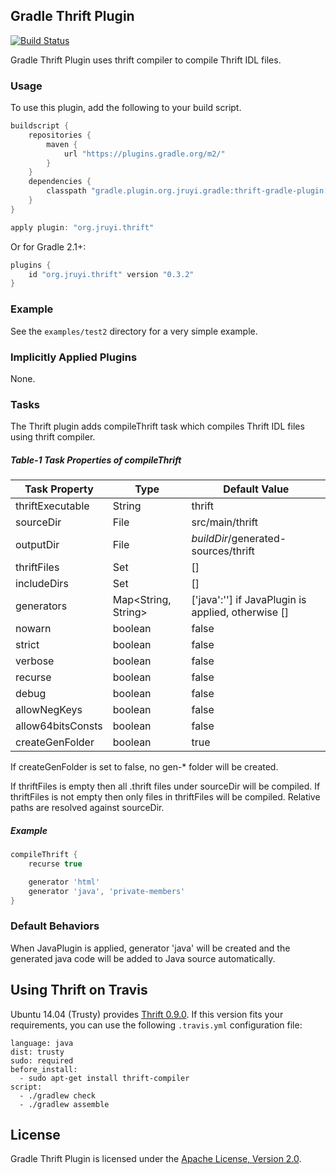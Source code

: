 ## Gradle Thrift Plugin

[![Build Status](https://travis-ci.org/jruyi/thrift-gradle-plugin.svg?branch=master)](https://travis-ci.org/jruyi/thrift-gradle-plugin)

Gradle Thrift Plugin uses thrift compiler to compile Thrift IDL files.

### Usage

To use this plugin, add the following to your build script.

```groovy
buildscript {
	repositories {
		maven {
			url "https://plugins.gradle.org/m2/"
		}
	}
	dependencies {
		classpath "gradle.plugin.org.jruyi.gradle:thrift-gradle-plugin:0.3.2"
	}
}

apply plugin: "org.jruyi.thrift"
```

Or for Gradle 2.1+:

```groovy
plugins {
	id "org.jruyi.thrift" version "0.3.2"
}
```

### Example

See the `examples/test2` directory for a very simple example.

### Implicitly Applied Plugins

None.

### Tasks

The Thrift plugin adds compileThrift task which compiles Thrift IDL files using thrift compiler.

##### Table-1 Task Properties of compileThrift

Task Property     | Type                | Default Value
------------------|---------------------|---------------------------------------------------
thriftExecutable  | String              | thrift
sourceDir         | File                | src/main/thrift
outputDir         | File                | _buildDir_/generated-sources/thrift
thriftFiles       | Set<File>           | []
includeDirs       | Set<File>           | []
generators        | Map<String, String> | ['java':''] if JavaPlugin is applied, otherwise []
nowarn            | boolean             | false
strict            | boolean             | false
verbose           | boolean             | false
recurse           | boolean             | false
debug             | boolean             | false
allowNegKeys      | boolean             | false
allow64bitsConsts | boolean             | false
createGenFolder   | boolean             | true

If createGenFolder is set to false, no gen-* folder will be created.

If thriftFiles is empty then all .thrift files under sourceDir will be compiled.
If thriftFiles is not empty then only files in thriftFiles will be compiled. Relative paths are resolved against sourceDir.

##### Example

```groovy
compileThrift {
	recurse true

	generator 'html'
	generator 'java', 'private-members'
}
```

### Default Behaviors

When JavaPlugin is applied, generator 'java' will be created and the generated java code will be added to Java source automatically.

## Using Thrift on Travis

Ubuntu 14.04 (Trusty) provides [Thrift 0.9.0](http://packages.ubuntu.com/trusty/devel/thrift-compiler). If this version fits your requirements, you can use the following `.travis.yml` configuration file:

```
language: java
dist: trusty
sudo: required
before_install:
  - sudo apt-get install thrift-compiler
script:
  - ./gradlew check
  - ./gradlew assemble
```

## License

Gradle Thrift Plugin is licensed under the [Apache License, Version 2.0](http://www.apache.org/licenses/LICENSE-2.0.html).
